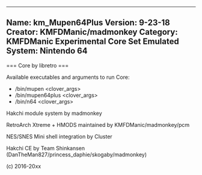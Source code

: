 -----------------------
Name: km_Mupen64Plus
Version: 9-23-18
Creator: KMFDManic/madmonkey
Category: KMFDManic Experimental Core Set
Emulated System: Nintendo 64
-----------------------
=== Core by libretro ===

Available executables and arguments to run Core:
- /bin/mupen <rom> <clover_args>
- /bin/mupen64plus <rom> <clover_args>
- /bin/n64 <rom> <clover_args>

Hakchi module system by madmonkey

RetroArch Xtreme + HMODS maintained by KMFDManic/madmonkey/pcm

NES/SNES Mini shell integration by Cluster

Hakchi CE by Team Shinkansen (DanTheMan827/princess_daphie/skogaby/madmonkey)

(c) 2016-20xx
